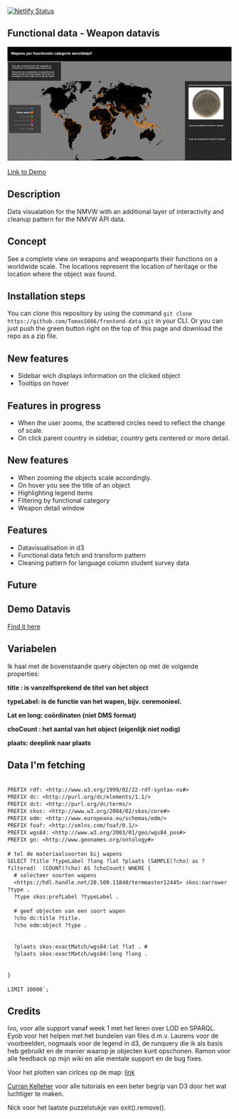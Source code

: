 [![Netlify Status](https://api.netlify.com/api/v1/badges/bd37cbc5-a119-40a1-93e9-badcdb818313/deploy-status)](https://app.netlify.com/sites/frontend-data-tomas/deploys)
## Functional data - Weapon datavis

![alt text](https://github.com/TomasS666/frontend-data/blob/master/wiki/images/concept-header.png "heaeder image")

[Link to Demo](https://frontend-data-tomas.netlify.com/)

## Description
Data visualation for the NMVW with an additional layer of interactivity and cleanup pattern for the NMVW API data.

## Concept
See a complete view on weapons and weaponparts their functions on a worldwide scale. The locations represent the location of heritage or the location where the object was found.

## Installation steps
You can clone this repository by using the command ``` git clone https://github.com/TomasS666/frontend-data.git ``` in your CLI.
Or you can just push the green button right on the top of this page and download the repo as a zip file.

## New features
- Sidebar wich displays information on the clicked object
- Tooltips on hover

## Features in progress
- When the user zooms, the scattered circles need to reflect the change of scale.
- On click parent country in sidebar, country gets centered or more detail.

## New features
- When zooming the objects scale accordingly.
- On hover you see the title of an object
- Highlighting legend items
- Filtering by functional category
- Weapon detail window

## Features
- Datavisualisation in d3
- Functional data fetch and transform pattern
- Cleaning pattern for language column student survey data

## Future 

## Demo Datavis
[Find it here](https://frontend-data-tomas.netlify.com/)

## Variabelen
Ik haal met de bovenstaande query objecten op met de volgende properties:

**title : is vanzelfsprekend de titel van het object**

**typeLabel: is de functie van het wapen, bijv. ceremonieel.**

**Lat en long: coördinaten (niet DMS format)**

**choCount : het aantal van het object (eigenlijk niet nodig)**

**plaats: deeplink naar plaats**

## Data I'm fetching
```sparql

PREFIX rdf: <http://www.w3.org/1999/02/22-rdf-syntax-ns#>
PREFIX dc: <http://purl.org/dc/elements/1.1/>
PREFIX dct: <http://purl.org/dc/terms/>
PREFIX skos: <http://www.w3.org/2004/02/skos/core#>
PREFIX edm: <http://www.europeana.eu/schemas/edm/>
PREFIX foaf: <http://xmlns.com/foaf/0.1/>
PREFIX wgs84: <http://www.w3.org/2003/01/geo/wgs84_pos#>
PREFIX gn: <http://www.geonames.org/ontology#>

# tel de materiaalsoorten bij wapens
SELECT ?title ?typeLabel ?long ?lat ?plaats (SAMPLE(?cho) as ?filtered)  (COUNT(?cho) AS ?choCount) WHERE {
  # selecteer soorten wapens
  <https://hdl.handle.net/20.500.11840/termmaster12445> skos:narrower ?type .
  ?type skos:prefLabel ?typeLabel .

  # geef objecten van een soort wapen
  ?cho dc:title ?title.
  ?cho edm:object ?type .
	
  
  ?plaats skos:exactMatch/wgs84:lat ?lat . #
  ?plaats skos:exactMatch/wgs84:long ?long .


}

LIMIT 10000`;
```

## Credits
Ivo, voor alle support vanaf week 1 met het leren over LOD en SPARQL.
Eyob voor het helpen met het bundelen van files d.m.v.
Laurens voor de voorbeelden, nogmaals voor de legend in d3, de runquery die ik als basis heb gebruikt en de manier waarop je objecten kunt opschonen.
Ramon voor alle feedback op mijn wiki en alle mentale support en de bug fixes.

Voor het plotten van cirlces op de map: [link](http://bl.ocks.org/lokesh005/7640d9b562bf59b561d6)

[Curran Kelleher](https://www.youtube.com/channel/UCSwd_9jyX4YtDYm9p9MxQqw) voor alle tutorials en een beter begrip van D3 door het wat luchtiger te maken.



Nick voor het laatste puzzelstukje van exit().remove().
